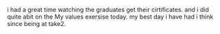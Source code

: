 i had a great time watching the graduates get their cirtificates. and i did quite abit on the My values exersise today. my best day i have had i think since being at take2.